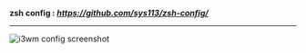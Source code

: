 **zsh config : _https://github.com/sys113/zsh-config/_** 

---------------------------------------------------------------------

![](https://raw.githubusercontent.com/sys113/i3wm-config/main/screenshot.png "i3wm config screenshot")
